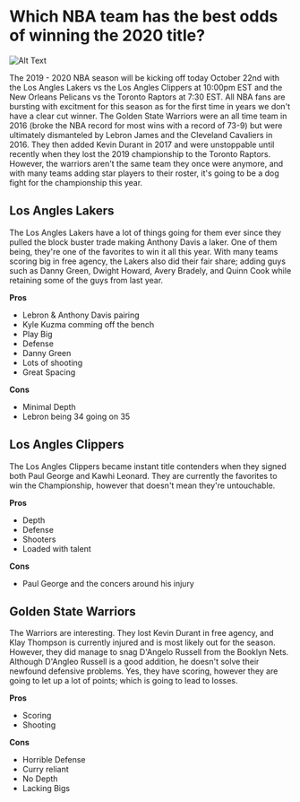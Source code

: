 # Which NBA team has the best odds of winning the 2020 title?
![Alt Text](https://i.ytimg.com/vi/9TZ2_0OGHaU/maxresdefault.jpg)

The 2019 - 2020 NBA season will be kicking off today October 22nd with the Los Angles Lakers vs the Los Angles Clippers at 10:00pm EST and the New Orleans Pelicans vs the Toronto Raptors at 7:30 EST. All NBA fans are bursting with excitment for this season as for the first time in years we don't have a clear cut winner. The Golden State Warriors were an all time team in 2016 (broke the NBA record for most wins with a record of 73-9) but were ultimately dismanteled by Lebron James and the Cleveland Cavaliers in 2016. They then added Kevin Durant in 2017 and were unstoppable until recently when they lost the 2019 championship to the Toronto Raptors. However, the warriors aren't the same team they once were anymore, and with many teams adding star players to their roster, it's going to be a dog fight for the championship this year. 

## Los Angles Lakers
The Los Angles Lakers have a lot of things going for them ever since they pulled the block buster trade making Anthony Davis a laker. One of them being, they're one of the favorites to win it all this year. With many teams scoring big in free agency, the Lakers also did their fair share; adding guys such as Danny Green, Dwight Howard, Avery Bradely, and Quinn Cook while retaining some of the guys from last year.

**Pros**
* Lebron & Anthony Davis pairing
* Kyle Kuzma comming off the bench
* Play Big
* Defense
* Danny Green
* Lots of shooting
* Great Spacing

**Cons**
* Minimal Depth
* Lebron being 34 going on 35

## Los Angles Clippers
The Los Angles Clippers became instant title contenders when they signed both Paul George and Kawhi Leonard. They are currently the favorites to win the Championship, however that doesn't mean they're untouchable.

**Pros**
* Depth
* Defense 
* Shooters
* Loaded with talent

**Cons**
* Paul George and the concers around his injury

## Golden State Warriors
The Warriors are interesting. They lost Kevin Durant in free agency, and Klay Thompson is currently injured and is most likely out for the season. However, they did manage to snag D'Angelo Russell from the Booklyn Nets. Although D'Angleo Russell is a good addition, he doesn't solve their newfound defensive problems. Yes, they have scoring, however they are going to let up a lot of points; which is going to lead to losses.

**Pros**
* Scoring
* Shooting

**Cons**
* Horrible Defense
* Curry reliant
* No Depth
* Lacking Bigs
